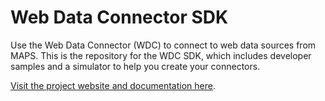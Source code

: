 # Web Data Connector SDK

Use the Web Data Connector (WDC) to connect to web data sources from MAPS. This is the repository for the WDC SDK, which includes developer samples and a simulator to help you create your connectors.

[Visit the project website and documentation here](http://evisions.github.io/webdataconnector/).

